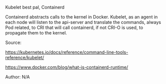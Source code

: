 Kubelet best pal, Containerd

Containerd abstracts calls to the kernel in Docker.  Kubelet, as an agent in each node will listen to the api-server and translate the commands, always Pod related, to CRI that will call containerd, if not CRI-O is used, to propagate them to the kernel.

Source:
    
https://kubernetes.io/docs/reference/command-line-tools-reference/kubelet/
    
https://www.docker.com/blog/what-is-containerd-runtime/

Author: N/A